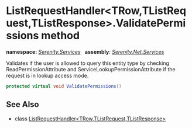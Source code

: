 # ListRequestHandler&lt;TRow,TListRequest,TListResponse&gt;.ValidatePermissions method
**namespace:** *[Serenity.Services](../../README.md#serenity.services-namespace)*   **assembly**: *[Serenity.Net.Services](../../README.md)*

Validates if the user is allowed to query this entity type by checking ReadPermissionAttribute and ServiceLookupPermissionAttribute if the request is in lookup access mode.

```csharp
protected virtual void ValidatePermissions()
```

## See Also

* class [ListRequestHandler&lt;TRow,TListRequest,TListResponse&gt;](../ListRequestHandler-3.md)